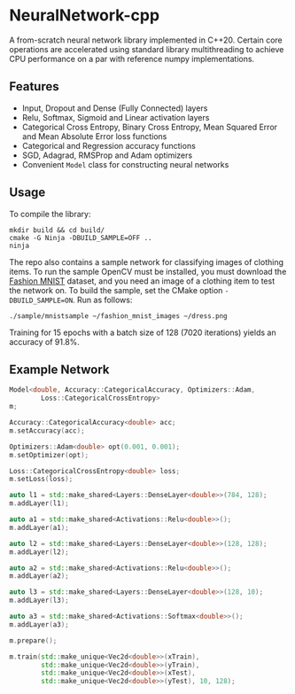 # NeuralNetwork-cpp

A from-scratch neural network library implemented in C++20. Certain core operations are accelerated using standard library multithreading to achieve CPU performance on a par with reference numpy implementations.

## Features

- Input, Dropout and Dense (Fully Connected) layers
- Relu, Softmax, Sigmoid and Linear activation layers
- Categorical Cross Entropy, Binary Cross Entropy, Mean Squared Error and Mean Absolute Error loss functions
- Categorical and Regression accuracy functions
- SGD, Adagrad, RMSProp and Adam optimizers
- Convenient `Model` class for constructing neural networks

## Usage

To compile the library:

```shell
mkdir build && cd build/
cmake -G Ninja -DBUILD_SAMPLE=OFF ..
ninja
```

The repo also contains a sample network for classifying images of clothing items. To run the sample OpenCV must be installed, you must download the [Fashion MNIST](https://www.kaggle.com/datasets/zalando-research/fashionmnist) dataset, and you need an image of a clothing item to test the network on. To build the sample, set the CMake option `-DBUILD_SAMPLE=ON`. Run as follows:

```shell
./sample/mnistsample ~/fashion_mnist_images ~/dress.png
```

Training for 15 epochs with a batch size of 128 (7020 iterations) yields an accuracy of 91.8%.

## Example Network

```cpp
Model<double, Accuracy::CategoricalAccuracy, Optimizers::Adam,
        Loss::CategoricalCrossEntropy>
m;

Accuracy::CategoricalAccuracy<double> acc;
m.setAccuracy(acc);

Optimizers::Adam<double> opt(0.001, 0.001);
m.setOptimizer(opt);

Loss::CategoricalCrossEntropy<double> loss;
m.setLoss(loss);

auto l1 = std::make_shared<Layers::DenseLayer<double>>(784, 128);
m.addLayer(l1);

auto a1 = std::make_shared<Activations::Relu<double>>();
m.addLayer(a1);

auto l2 = std::make_shared<Layers::DenseLayer<double>>(128, 128);
m.addLayer(l2);

auto a2 = std::make_shared<Activations::Relu<double>>();
m.addLayer(a2);

auto l3 = std::make_shared<Layers::DenseLayer<double>>(128, 10);
m.addLayer(l3);

auto a3 = std::make_shared<Activations::Softmax<double>>();
m.addLayer(a3);

m.prepare();

m.train(std::make_unique<Vec2d<double>>(xTrain),
        std::make_unique<Vec2d<double>>(yTrain),
        std::make_unique<Vec2d<double>>(xTest),
        std::make_unique<Vec2d<double>>(yTest), 10, 128);
```
